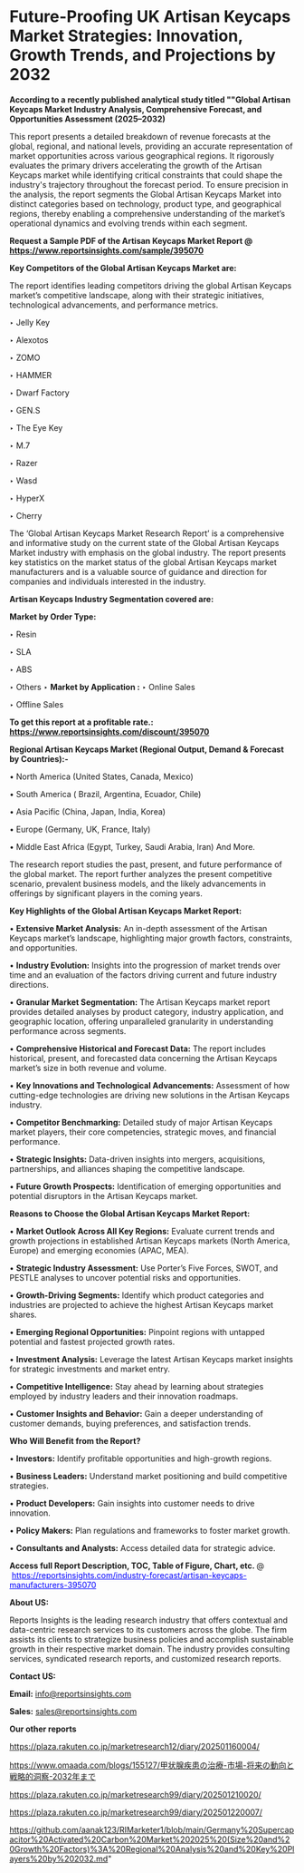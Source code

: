 # Future-Proofing UK Artisan Keycaps Market Strategies: Innovation, Growth Trends, and Projections by 2032

<strong>According to a recently published analytical study titled ""Global Artisan Keycaps Market Industry Analysis, Comprehensive Forecast, and Opportunities Assessment (2025–2032)</strong>

This report presents a detailed breakdown of revenue forecasts at the global, regional, and national levels, providing an accurate representation of market opportunities across various geographical regions. It rigorously evaluates the primary drivers accelerating the growth of the Artisan Keycaps market while identifying critical constraints that could shape the industry's trajectory throughout the forecast period. To ensure precision in the analysis, the report segments the Global Artisan Keycaps Market into distinct categories based on technology, product type, and geographical regions, thereby enabling a comprehensive understanding of the market’s operational dynamics and evolving trends within each segment.

<strong>Request a Sample PDF of the Artisan Keycaps Market Report </strong><strong>@<a href=https://www.reportsinsights.com/sample/395070 style=color:#0000ff;> https://www.reportsinsights.com/sample/395070</a></strong></font>

<strong>Key Competitors of the Global Artisan Keycaps Market are:</strong>

The report identifies leading competitors driving the global Artisan Keycaps market’s competitive landscape, along with their strategic initiatives, technological advancements, and performance metrics.

‣ Jelly Key

‣ Alexotos

‣ ZOMO

‣ HAMMER

‣ Dwarf Factory

‣ GEN.S

‣ The Eye Key

‣ M.7

‣ Razer

‣ Wasd

‣ HyperX

‣ Cherry

The ‘Global Artisan Keycaps Market Research Report’ is a comprehensive and informative study on the current state of the Global Artisan Keycaps Market industry with emphasis on the global industry. The report presents key statistics on the market status of the global Artisan Keycaps market manufacturers and is a valuable source of guidance and direction for companies and individuals interested in the industry.

<strong>Artisan Keycaps Industry Segmentation covered are:</strong>

<strong>Market by Order Type: </strong>

‣ Resin

‣ SLA

‣ ABS

‣ Others
‣ 
<strong>Market by Application :</strong>
‣ Online Sales

‣ Offline Sales

<strong>To get this report at a profitable rate.: <a href=https://www.reportsinsights.com/discount/395070 style=color:#0000ff;>https://www.reportsinsights.com/discount/395070</a></strong></font>

<strong>Regional Artisan Keycaps Market (Regional Output, Demand &amp; Forecast by Countries):-</strong>

• North America (United States, Canada, Mexico)

• South America ( Brazil, Argentina, Ecuador, Chile)

• Asia Pacific (China, Japan, India, Korea)

• Europe (Germany, UK, France, Italy)

• Middle East Africa (Egypt, Turkey, Saudi Arabia, Iran) And More.

The research report studies the past, present, and future performance of the global market. The report further analyzes the present competitive scenario, prevalent business models, and the likely advancements in offerings by significant players in the coming years.

<strong>Key Highlights of the Global Artisan Keycaps Market Report:</strong>

• <strong>Extensive Market Analysis:</strong> An in-depth assessment of the Artisan Keycaps market’s landscape, highlighting major growth factors, constraints, and opportunities.

• <strong>Industry Evolution:</strong> Insights into the progression of market trends over time and an evaluation of the factors driving current and future industry directions.

• <strong>Granular Market Segmentation:</strong> The Artisan Keycaps market report provides detailed analyses by product category, industry application, and geographic location, offering unparalleled granularity in understanding performance across segments.

• <strong>Comprehensive Historical and Forecast Data:</strong> The report includes historical, present, and forecasted data concerning the Artisan Keycaps market’s size in both revenue and volume.

• <strong>Key Innovations and Technological Advancements:</strong> Assessment of how cutting-edge technologies are driving new solutions in the Artisan Keycaps industry.

• <strong>Competitor Benchmarking:</strong> Detailed study of major Artisan Keycaps market players, their core competencies, strategic moves, and financial performance.

• <strong>Strategic Insights:</strong> Data-driven insights into mergers, acquisitions, partnerships, and alliances shaping the competitive landscape.

• <strong>Future Growth Prospects:</strong> Identification of emerging opportunities and potential disruptors in the Artisan Keycaps market.

<strong>Reasons to Choose the Global Artisan Keycaps Market Report:</strong>

• <strong>Market Outlook Across All Key Regions:</strong> Evaluate current trends and growth projections in established Artisan Keycaps markets (North America, Europe) and emerging economies (APAC, MEA).

• <strong>Strategic Industry Assessment:</strong> Use Porter’s Five Forces, SWOT, and PESTLE analyses to uncover potential risks and opportunities.

• <strong>Growth-Driving Segments:</strong> Identify which product categories and industries are projected to achieve the highest Artisan Keycaps market shares.

• <strong>Emerging Regional Opportunities:</strong> Pinpoint regions with untapped potential and fastest projected growth rates.

• <strong>Investment Analysis:</strong> Leverage the latest Artisan Keycaps market insights for strategic investments and market entry.

• <strong>Competitive Intelligence:</strong> Stay ahead by learning about strategies employed by industry leaders and their innovation roadmaps.

• <strong>Customer Insights and Behavior:</strong> Gain a deeper understanding of customer demands, buying preferences, and satisfaction trends.

<strong>Who Will Benefit from the Report?</strong>

• <strong>Investors:</strong> Identify profitable opportunities and high-growth regions.

• <strong>Business Leaders:</strong> Understand market positioning and build competitive strategies.

• <strong>Product Developers:</strong> Gain insights into customer needs to drive innovation.

• <strong>Policy Makers:</strong> Plan regulations and frameworks to foster market growth.

• <strong>Consultants and Analysts:</strong> Access detailed data for strategic advice.
</ul>
<strong>Access full Report Description, TOC, Table of Figure, Chart, etc. </strong>@  <a href=https://reportsinsights.com/industry-forecast/artisan-keycaps-manufacturers-395070 style=color:#0000ff;>https://reportsinsights.com/industry-forecast/artisan-keycaps-manufacturers-395070</a></font>

<strong><strong>About US</strong>:</strong>

Reports Insights is the leading research industry that offers contextual and data-centric research services to its customers across the globe. The firm assists its clients to strategize business policies and accomplish sustainable growth in their respective market domain. The industry provides consulting services, syndicated research reports, and customized research reports.

<strong>Contact US:</strong>

<p class=""""><b>Email:</b> <a href=mailto:info@reportsinsights.com>info@reportsinsights.com</a></p>
<p class=""""><b>Sales:</b> <a href=mailto:sales@reportsinsights.com>sales@reportsinsights.com</a></p>

<strong>Our other reports</strong>

<a href=https://plaza.rakuten.co.jp/marketresearch12/diary/202501160004/>https://plaza.rakuten.co.jp/marketresearch12/diary/202501160004/</a>

<a href=https://www.omaada.com/blogs/155127/甲状腺疾患の治療-市場-将来の動向と戦略的洞察-2032年まで>https://www.omaada.com/blogs/155127/甲状腺疾患の治療-市場-将来の動向と戦略的洞察-2032年まで</a>

<a href=https://plaza.rakuten.co.jp/marketresearch99/diary/202501210020/>https://plaza.rakuten.co.jp/marketresearch99/diary/202501210020/</a>

<a href=https://plaza.rakuten.co.jp/marketresearch99/diary/202501220007/>https://plaza.rakuten.co.jp/marketresearch99/diary/202501220007/</a>

<a href=https://github.com/aanak123/RIMarketer1/blob/main/Germany%20Supercapacitor%20Activated%20Carbon%20Market%202025%20(Size%20and%20Growth%20Factors)%3A%20Regional%20Analysis%20and%20Key%20Players%20by%202032.md>https://github.com/aanak123/RIMarketer1/blob/main/Germany%20Supercapacitor%20Activated%20Carbon%20Market%202025%20(Size%20and%20Growth%20Factors)%3A%20Regional%20Analysis%20and%20Key%20Players%20by%202032.md</a>"
